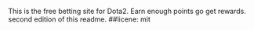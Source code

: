 This is the free betting site for Dota2. Earn enough points go get rewards.
second edition of this readme. 
##licene: mit
